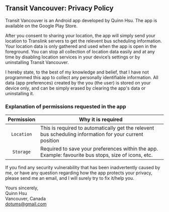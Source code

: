 ## Transit Vancouver: Privacy Policy

Transit Vancouver is an Android app developed by Quinn Hsu. The app is available on the Google Play Store.

After you consent to sharing your location, the app will simply send your location to Translink servers to get the relevent bus scheduling information. Your location data is only gathered and used when the app is open in the foreground. You can stop all collection of location data easily and at any time by disabling location services in your device’s settings or by uninstalling Transit Vancouver.

I hereby state, to the best of my knowledge and belief, that I have not programmed this app to collect any personally identifiable information. All data (app preferences) created by the you (the user) is stored on your device only, and can be simply erased by clearing the app's data or uninstalling it.

### Explanation of permissions requested in the app

| Permission | Why it is required |
| :---: | --- |
| `Location` | This is required to automatically get the relevent bus scheduling information for your current position |
| `Storage` | Required to save your preferences within the app. Example: favourite bus stops, size of icons, etc. |

If you find any security vulnerability that has been inadvertently caused by me, or have any question regarding how the app protects your privacy, please send me an email, and I will surely try to fix it/help you.

Yours sincerely,<br>
Quinn Hsu<br>
Vancouver, Canada<br>
dotums@gmail.com
